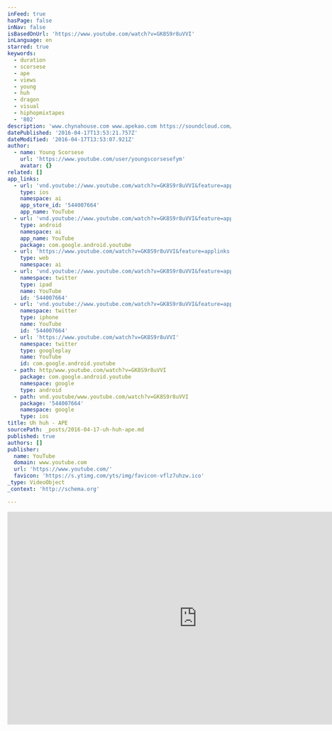 ```yaml
---
inFeed: true
hasPage: false
inNav: false
isBasedOnUrl: 'https://www.youtube.com/watch?v=GK8S9r8uVVI'
inLanguage: en
starred: true
keywords:
  - duration
  - scorsese
  - ape
  - views
  - young
  - huh
  - dragon
  - visual
  - hiphopmixtapes
  - '802'
description: 'www.chynahouse.com www.apekao.com https://soundcloud.com/scfchynahouse/sets/ape19930808'
datePublished: '2016-04-17T13:53:21.757Z'
dateModified: '2016-04-17T13:53:07.921Z'
author:
  - name: Young Scorsese
    url: 'https://www.youtube.com/user/youngscorsesefym'
    avatar: {}
related: []
app_links:
  - url: 'vnd.youtube://www.youtube.com/watch?v=GK8S9r8uVVI&feature=applinks'
    type: ios
    namespace: ai
    app_store_id: '544007664'
    app_name: YouTube
  - url: 'vnd.youtube://www.youtube.com/watch?v=GK8S9r8uVVI&feature=applinks'
    type: android
    namespace: ai
    app_name: YouTube
    package: com.google.android.youtube
  - url: 'https://www.youtube.com/watch?v=GK8S9r8uVVI&feature=applinks'
    type: web
    namespace: ai
  - url: 'vnd.youtube://www.youtube.com/watch?v=GK8S9r8uVVI&feature=applinks'
    namespace: twitter
    type: ipad
    name: YouTube
    id: '544007664'
  - url: 'vnd.youtube://www.youtube.com/watch?v=GK8S9r8uVVI&feature=applinks'
    namespace: twitter
    type: iphone
    name: YouTube
    id: '544007664'
  - url: 'https://www.youtube.com/watch?v=GK8S9r8uVVI'
    namespace: twitter
    type: googleplay
    name: YouTube
    id: com.google.android.youtube
  - path: http/www.youtube.com/watch?v=GK8S9r8uVVI
    package: com.google.android.youtube
    namespace: google
    type: android
  - path: vnd.youtube/www.youtube.com/watch?v=GK8S9r8uVVI
    package: '544007664'
    namespace: google
    type: ios
title: Uh huh - APE
sourcePath: _posts/2016-04-17-uh-huh-ape.md
published: true
authors: []
publisher:
  name: YouTube
  domain: www.youtube.com
  url: 'https://www.youtube.com/'
  favicon: 'https://s.ytimg.com/yts/img/favicon-vflz7uhzw.ico'
_type: VideoObject
_context: 'http://schema.org'

---
```

<iframe src="https://cdn.embedly.com/widgets/media.html?src=https%3A%2F%2Fwww.youtube.com%2Fembed%2FGK8S9r8uVVI%3Ffeature%3Doembed&amp;url=https%3A%2F%2Fwww.youtube.com%2Fwatch%3Fv%3DGK8S9r8uVVI&amp;image=https%3A%2F%2Fi.ytimg.com%2Fvi%2FGK8S9r8uVVI%2Fhqdefault.jpg&amp;key=b7d04c9b404c499eba89ee7072e1c4f7&amp;type=text%2Fhtml&amp;schema=youtube" width="854" height="480" scrolling="no" frameborder="0" allowfullscreen="allowfullscreen" style=""></iframe>
